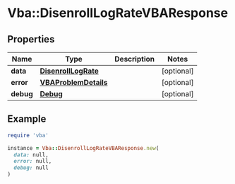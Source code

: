 # Vba::DisenrollLogRateVBAResponse

## Properties

| Name | Type | Description | Notes |
| ---- | ---- | ----------- | ----- |
| **data** | [**DisenrollLogRate**](DisenrollLogRate.md) |  | [optional] |
| **error** | [**VBAProblemDetails**](VBAProblemDetails.md) |  | [optional] |
| **debug** | [**Debug**](Debug.md) |  | [optional] |

## Example

```ruby
require 'vba'

instance = Vba::DisenrollLogRateVBAResponse.new(
  data: null,
  error: null,
  debug: null
)
```

